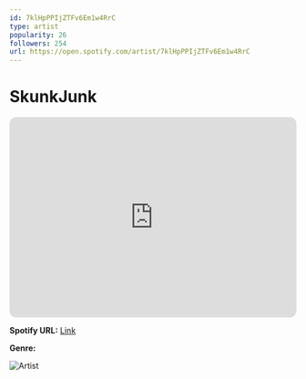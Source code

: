 ```yaml
---
id: 7klHpPPIjZTFv6Em1w4RrC
type: artist
popularity: 26
followers: 254
url: https://open.spotify.com/artist/7klHpPPIjZTFv6Em1w4RrC
---
```

# SkunkJunk

<iframe style="border-radius:12px" src="https://open.spotify.com/embed/artist/7klHpPPIjZTFv6Em1w4RrC" width="100%" height="352" frameBorder="0" allowfullscreen="" allow="autoplay; clipboard-write; encrypted-media; fullscreen; picture-in-picture" loading="lazy"></iframe>

**Spotify URL:** [Link](https://open.spotify.com/artist/7klHpPPIjZTFv6Em1w4RrC)

**Genre:** 

![Artist](https://i.scdn.co/image/ab6761610000e5eb4b6570764215177ea08ff63d)
